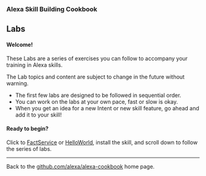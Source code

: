 
### Alexa Skill Building Cookbook
## Labs <a id="title"></a>


#### Welcome! <a id="intro"></a>

These Labs are a series of exercises you can follow to accompany your training in Alexa skills.

The Lab topics and content are subject to change in the future without warning.

 + The first few labs are designed to be followed in sequential order.
 + You can work on the labs at your own pace, fast or slow is okay.
 + When you get an idea for a new Intent or new skill feature, go ahead and add it to your skill!

#### Ready to begin?
Click to [FactService](FactService) or [HelloWorld](HelloWorld), install the skill, and scroll down to follow the series of labs.


<hr />

Back to the [github.com/alexa/alexa-cookbook](https://github.com/alexa/alexa-cookbook) home page.

